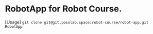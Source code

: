 # RobotApp for Robot Course.
[Usage]
`git clone git@git.posslab.space:robot-course/robot-app.git RobotApp`
